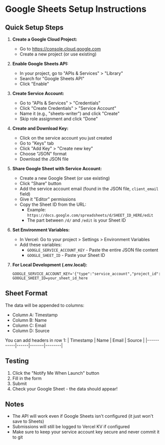 # Google Sheets Setup Instructions

## Quick Setup Steps

1. **Create a Google Cloud Project:**
   - Go to https://console.cloud.google.com
   - Create a new project (or use existing)

2. **Enable Google Sheets API:**
   - In your project, go to "APIs & Services" > "Library"
   - Search for "Google Sheets API"
   - Click "Enable"

3. **Create Service Account:**
   - Go to "APIs & Services" > "Credentials"
   - Click "Create Credentials" > "Service Account"
   - Name it (e.g., "sheets-writer") and click "Create"
   - Skip role assignment and click "Done"

4. **Create and Download Key:**
   - Click on the service account you just created
   - Go to "Keys" tab
   - Click "Add Key" > "Create new key"
   - Choose "JSON" format
   - Download the JSON file

5. **Share Google Sheet with Service Account:**
   - Create a new Google Sheet (or use existing)
   - Click "Share" button
   - Add the service account email (found in the JSON file, `client_email` field)
   - Give it "Editor" permissions
   - Copy the Sheet ID from the URL:
     - Example: `https://docs.google.com/spreadsheets/d/SHEET_ID_HERE/edit`
     - The part between `/d/` and `/edit` is your Sheet ID

6. **Set Environment Variables:**
   - In Vercel: Go to your project > Settings > Environment Variables
   - Add these variables:
     - `GOOGLE_SERVICE_ACCOUNT_KEY` - Paste the entire JSON file content
     - `GOOGLE_SHEET_ID` - Paste your Sheet ID

7. **For Local Development (.env.local):**
   ```env
   GOOGLE_SERVICE_ACCOUNT_KEY='{"type":"service_account","project_id":"...","private_key_id":"...","private_key":"...","client_email":"...","client_id":"...","auth_uri":"...","token_uri":"...","auth_provider_x509_cert_url":"...","client_x509_cert_url":"..."}'
   GOOGLE_SHEET_ID=your_sheet_id_here
   ```

## Sheet Format

The data will be appended to columns:
- Column A: Timestamp
- Column B: Name
- Column C: Email
- Column D: Source

You can add headers in row 1:
| Timestamp | Name | Email | Source |
|-----------|------|-------|--------|

## Testing

1. Click the "Notify Me When Launch" button
2. Fill in the form
3. Submit
4. Check your Google Sheet - the data should appear!

## Notes

- The API will work even if Google Sheets isn't configured (it just won't save to Sheets)
- Submissions will still be logged to Vercel KV if configured
- Make sure to keep your service account key secure and never commit it to git

